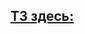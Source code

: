 ## [ТЗ здесь:](https://cloud.mail.ru/public/xMap/D9ADLBcxo/%5BBoominfo.ORG%5D%20%D0%A2%D0%B5%D0%BE%D1%80%D0%B8%D1%8F/%5BBoominfo.ORG%5D%201%20Java%20Core%201%20%D1%87%D0%B0%D1%81%D1%82%D1%8C/%5BBoominfo.ORG%5D%20%D0%A1%D0%BF%D1%80%D0%B8%D0%BD%D1%82%202/%5BBoominfo.ORG%5D%206%20%D0%A4%D0%B8%D0%BD%D0%B0%D0%BB%D1%8C%D0%BD%D1%8B%D0%B9%20%D0%BF%D1%80%D0%BE%D0%B5%D0%BA%D1%82/%5BBoominfo.ORG%5D%20%D0%A2%D0%B5%D1%85%D0%BD%D0%B8%D1%87%D0%B5%D1%81%D0%BA%D0%BE%D0%B5%20%D0%B7%D0%B0%D0%B4%D0%B0%D0%BD%D0%B8%D0%B5.jpg)
